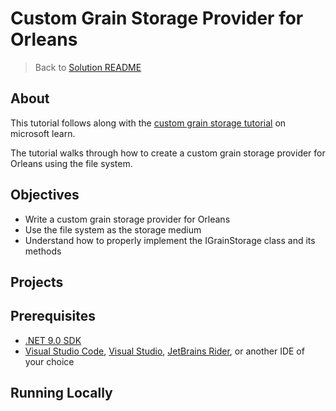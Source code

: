 ﻿# Custom Grain Storage Provider for Orleans
> Back to [Solution README](../README.md)

## About
This tutorial follows along with the [custom grain storage tutorial](https://learn.microsoft.com/en-us/dotnet/orleans/tutorials-and-samples/custom-grain-storage?pivots=orleans-7-0) on microsoft learn. 

The tutorial walks through how to create a custom grain storage provider for Orleans using the file system.

## Objectives
- Write a custom grain storage provider for Orleans
- Use the file system as the storage medium
- Understand how to properly implement the IGrainStorage class and its methods

## Projects

## Prerequisites
- [.NET 9.0 SDK](https://dotnet.microsoft.com/download/dotnet/9.0)
- [Visual Studio Code](https://code.visualstudio.com/), [Visual Studio](https://visualstudio.microsoft.com/), [JetBrains Rider](https://www.jetbrains.com/rider/), or another IDE of your choice

## Running Locally